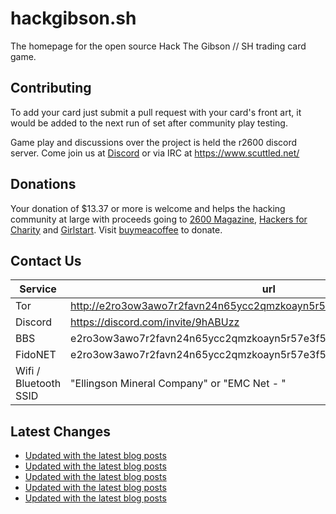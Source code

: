 # hackgibson.sh
The homepage for the open source Hack The Gibson // SH trading card game.


## Contributing

To add your card just submit a pull request with your card's front art, it would be added to the next run of set after community play testing.

Game play and discussions over the project is held the r2600 discord server. Come join us at [Discord](https://discord.com/invite/9hABUzz) or via IRC at https://www.scuttled.net/


## Donations

Your donation of $13.37 or more is welcome and helps the hacking community at large with proceeds going to [2600 Magazine](https://2600.com/), [Hackers for Charity](https://hackersforcharity.org) and [Girlstart](https://girlstart.org).  Visit [buymeacoffee](https://www.buymeacoffee.com/hackgibson.sh) to donate.


## Contact Us

Service | url
-|-
Tor | http://e2ro3ow3awo7r2favn24n65ycc2qmzkoayn5r57e3f56nvjwdcgg32ad.onion
Discord | https://discord.com/invite/9hABUzz
BBS | e2ro3ow3awo7r2favn24n65ycc2qmzkoayn5r57e3f56nvjwdcgg32ad.onion:23
FidoNET | e2ro3ow3awo7r2favn24n65ycc2qmzkoayn5r57e3f56nvjwdcgg32ad.onion:24554
Wifi / Bluetooth SSID | "Ellingson Mineral Company" or "EMC Net - <fidonet address>"

## Latest Changes
<!-- BLOG-POST-LIST:START -->
- [Updated with the latest blog posts](https://github.com/DFW2600/hackgibson.sh/commit/139bfc3b6a6b5e6c242bd04485b8cde11e9ecd99)
- [Updated with the latest blog posts](https://github.com/DFW2600/hackgibson.sh/commit/20b11b1a929afe8aafdd07b597fb55075b6d1be5)
- [Updated with the latest blog posts](https://github.com/DFW2600/hackgibson.sh/commit/ef7bb13e7809ff1d6d7e425bec9d2d48eb81d469)
- [Updated with the latest blog posts](https://github.com/DFW2600/hackgibson.sh/commit/313fa648a73d8b3ff86f8ed16d7b10cf9fbb7067)
- [Updated with the latest blog posts](https://github.com/DFW2600/hackgibson.sh/commit/0813127ada1a2af9c044afda4432fe180ba25655)
<!-- BLOG-POST-LIST:END -->
